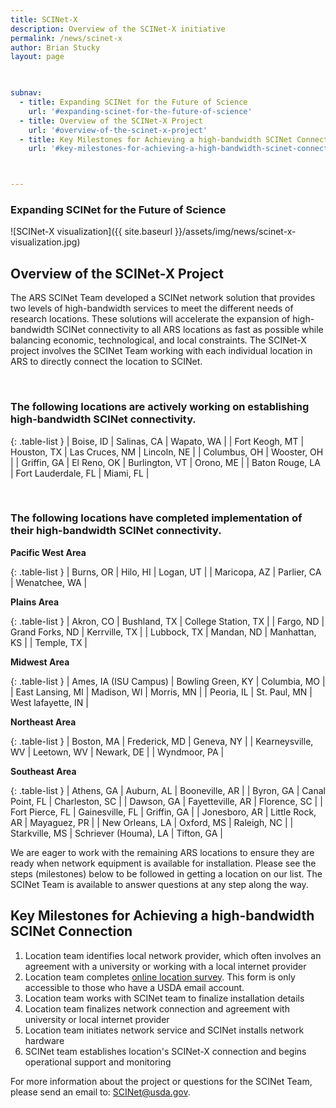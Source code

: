 ```yaml
---
title: SCINet-X
description: Overview of the SCINet-X initiative
permalink: /news/scinet-x
author: Brian Stucky
layout: page

 

subnav:
  - title: Expanding SCINet for the Future of Science
    url: '#expanding-scinet-for-the-future-of-science'
  - title: Overview of the SCINet-X Project
    url: '#overview-of-the-scinet-x-project'
  - title: Key Milestones for Achieving a high-bandwidth SCINet Connection
    url: '#key-milestones-for-achieving-a-high-bandwidth-scinet-connection'



---
```


### Expanding SCINet for the Future of Science

![SCINet-X visualization]({{ site.baseurl }}/assets/img/news/scinet-x-visualization.jpg)

## Overview of the SCINet-X Project

The ARS SCINet Team developed a SCINet network solution that provides two levels of high-bandwidth services to meet the different needs of research locations.  These solutions will accelerate the expansion of high-bandwidth SCINet connectivity to all ARS locations as fast as possible while balancing economic, technological, and local constraints.  The SCINet-X project involves the SCINet Team working with each individual location in ARS to directly connect the location to SCINet. 

<br> 

### The following locations are actively working on establishing high-bandwidth SCINet connectivity. 

{: .table-list }
| Boise, ID | Salinas, CA | Wapato, WA | 
| Fort Keogh, MT | Houston, TX | Las Cruces, NM | Lincoln, NE |
| Columbus, OH | Wooster, OH | 
| Griffin, GA | El Reno, OK | Burlington, VT | Orono, ME |
| Baton Rouge, LA | Fort Lauderdale, FL | Miami, FL | 

<br>

### The following locations have completed implementation of their high-bandwidth SCINet connectivity. 

**Pacific West Area**

{: .table-list }
| Burns, OR | Hilo, HI | Logan, UT |
| Maricopa, AZ | Parlier, CA | Wenatchee, WA |

**Plains Area**

{: .table-list }
| Akron, CO | Bushland, TX | College Station, TX |
| Fargo, ND | Grand Forks, ND | Kerrville, TX | 
| Lubbock, TX | Mandan, ND | Manhattan, KS |
| Temple, TX |

**Midwest Area**

{: .table-list }
| Ames, IA (ISU Campus) | Bowling Green, KY | Columbia, MO |
| East Lansing, MI | Madison, WI | Morris, MN |
| Peoria, IL | St. Paul, MN | West lafayette, IN |

**Northeast Area**

{: .table-list }
| Boston, MA | Frederick, MD | Geneva, NY | 
| Kearneysville, WV | Leetown, WV | Newark, DE | 
| Wyndmoor, PA | 

**Southeast Area**

{: .table-list }
| Athens, GA | Auburn, AL | Booneville, AR | 
| Byron, GA | Canal Point, FL | Charleston, SC |
| Dawson, GA | Fayetteville, AR | Florence, SC | 
| Fort Pierce, FL | Gainesville, FL | Griffin, GA |
| Jonesboro, AR | Little Rock, AR | Mayaguez, PR | 
| New Orleans, LA | Oxford, MS | Raleigh, NC |
| Starkville, MS | Schriever (Houma), LA | Tifton, GA | 


We are eager to work with the remaining ARS locations to ensure they are ready when network equipment is available for installation. Please see the steps (milestones) below to be followed in getting a location on our list. The SCINet Team is available to answer questions at any step along the way. 


## Key Milestones for Achieving a high-bandwidth SCINet Connection

1. Location team identifies local network provider, which often involves an agreement with a university or working with a local internet provider
1. Location team completes [online location survey](https://forms.office.com/g/wcLFzhV73h). This form is only accessible to those who have a USDA email account.
1. Location team works with SCINet team to finalize installation details
1. Location team finalizes network connection and agreement with university or local internet provider
1. Location team initiates network service and SCINet installs network hardware
1. SCINet team establishes location's SCINet-X connection and begins operational support and monitoring

For more information about the project or questions for the SCINet Team, please send an email to: [SCINet@usda.gov](mailto:SCINet@usda.gov).

